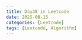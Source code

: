 ```yaml
---
title: Day38 in Leetcode
date: 2025-08-15
categories: [Leetcode]
tags: [Leetcode, Algorithm]
---
```


